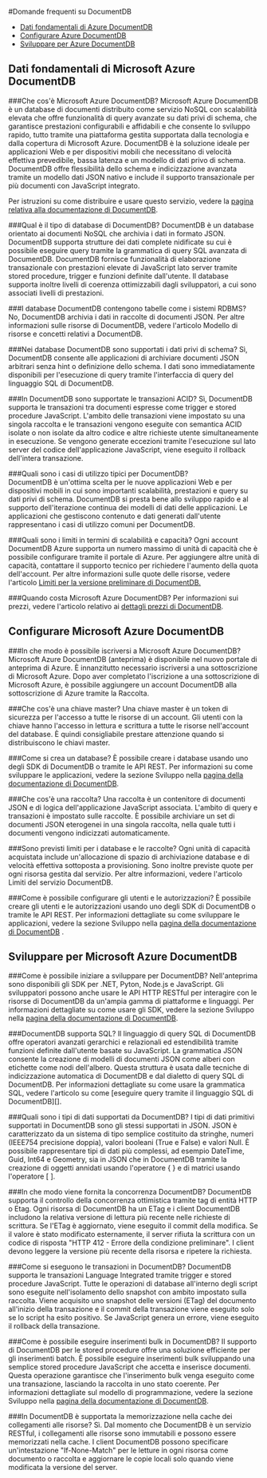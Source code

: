﻿<properties 
	pageTitle="Domande frequenti su DocumentDB | Azure" 
	description="Risposte alle domande frequenti sul servizio database di documenti NoSQL Azure DocumentDB. Informazioni sulle unità di capacità e richiesta e su come eseguire la scalabilità in base alle esigenze dell'applicazione."
	services="documentdb" 
	authors="mimig1" 
	manager="jhubbard" 
	editor="monicar" 
	documentationCenter=""/>

<tags 
	ms.service="documentdb" 
	ms.workload="data-services" 
	ms.tgt_pltfrm="na" 
	ms.devlang="na" 
	ms.topic="article" 
	ms.date="12/22/2014" 
	ms.author="mimig"/>


#Domande frequenti su DocumentDB

- [Dati fondamentali di Azure DocumentDB](#fundamentals)
- [Configurare Azure DocumentDB](#setup)
- [Sviluppare per Azure DocumentDB](#develop)

## <a id="fundamentals"></a> Dati fondamentali di Microsoft Azure DocumentDB

###Che cos'è Microsoft Azure DocumentDB? 
Microsoft Azure DocumentDB è un database di documenti distribuito come servizio NoSQL con scalabilità elevata che offre funzionalità di query avanzate su dati privi di schema, che garantisce prestazioni configurabili e affidabili e che consente lo sviluppo rapido, tutto tramite una piattaforma gestita supportata dalla tecnologia e dalla copertura di Microsoft Azure. DocumentDB è la soluzione ideale per applicazioni Web e per dispositivi mobili che necessitano di velocità effettiva prevedibile, bassa latenza e un modello di dati privo di schema. DocumentDB offre flessibilità dello schema e indicizzazione avanzata tramite un modello dati JSON nativo e include il supporto transazionale per più documenti con JavaScript integrato.  
  
Per istruzioni su come distribuire e usare questo servizio, vedere la [pagina relativa alla documentazione di DocumentDB](http://go.microsoft.com/fwlink/p/?LinkID=402319).

###Qual è il tipo di database di DocumentDB?
DocumentDB è un database orientato ai documenti NoSQL che archivia i dati in formato JSON.  DocumentDB supporta strutture dei dati complete nidificate su cui è possibile eseguire query tramite la grammatica di query SQL avanzata di DocumentDB. DocumentDB fornisce funzionalità di elaborazione transazionale con prestazioni elevate di JavaScript lato server tramite stored procedure, trigger e funzioni definite dall'utente. Il database supporta inoltre livelli di coerenza ottimizzabili dagli sviluppatori, a cui sono associati livelli di prestazioni.
 
###I database DocumentDB contengono tabelle come i sistemi RDBMS?
No, DocumentDB archivia i dati in raccolte di documenti JSON.  Per altre informazioni sulle risorse di DocumentDB, vedere l'articolo Modello di risorse e concetti relativi a DocumentDB. 

###Nei database DocumentDB sono supportati i dati privi di schema?
Sì, DocumentDB consente alle applicazioni di archiviare documenti JSON arbitrari senza hint o definizione dello schema. I dati sono immediatamente disponibili per l'esecuzione di query tramite l'interfaccia di query del linguaggio SQL di DocumentDB.   

###In DocumentDB sono supportate le transazioni ACID?
Sì, DocumentDB supporta le transazioni tra documenti espresse come trigger e stored procedure JavaScript. L'ambito delle transazioni viene impostato su una singola raccolta e le transazioni vengono eseguite con semantica ACID isolate o non isolate da altro codice e altre richieste utente simultaneamente in esecuzione.  Se vengono generate eccezioni tramite l'esecuzione sul lato server del codice dell'applicazione JavaScript, viene eseguito il rollback dell'intera transazione. 

###Quali sono i casi di utilizzo tipici per DocumentDB?  
DocumentDB è un'ottima scelta per le nuove applicazioni Web e per dispositivi mobili in cui sono importanti scalabilità, prestazioni e query su dati privi di schema. DocumentDB si presta bene allo sviluppo rapido e al supporto dell'iterazione continua dei modelli di dati delle applicazioni. Le applicazioni che gestiscono contenuto e dati generati dall'utente rappresentano i casi di utilizzo comuni per DocumentDB.  

###Quali sono i limiti in termini di scalabilità e capacità?
Ogni account DocumentDB Azure supporta un numero massimo di unità di capacità che è possibile configurare tramite il portale di Azure. Per aggiungere altre unità di capacità, contattare il supporto tecnico per richiedere l'aumento della quota dell'account.  Per altre informazioni sulle quote delle risorse, vedere l'articolo [Limiti per la versione preliminare di DocumentDB.](http://azure.microsoft.com/documentation/articles/documentdb-limits/) 


###Quando costa Microsoft Azure DocumentDB?
Per informazioni sui prezzi, vedere l'articolo relativo ai [dettagli prezzi di DocumentDB](http://go.microsoft.com/fwlink/p/?LinkID=402317).

## <a id="setup"></a> Configurare Microsoft Azure DocumentDB

###In che modo è possibile iscriversi a Microsoft Azure DocumentDB?
Microsoft Azure DocumentDB (anteprima) è disponibile nel nuovo portale di anteprima di Azure.  È innanzitutto necessario iscriversi a una sottoscrizione di Microsoft Azure.  Dopo aver completato l'iscrizione a una sottoscrizione di Microsoft Azure, è possibile aggiungere un account DocumentDB alla sottoscrizione di Azure tramite la Raccolta.   

###Che cos'è una chiave master?
Una chiave master è un token di sicurezza per l'accesso a tutte le risorse di un account. Gli utenti con la chiave hanno l'accesso in lettura e scrittura a tutte le risorse nell'account del database. È quindi consigliabile prestare attenzione quando si distribuiscono le chiavi master. 

###Come si crea un database?
È possibile creare i database usando uno degli SDK di DocumentDB o tramite le API REST.  Per informazioni su come sviluppare le applicazioni, vedere la sezione Sviluppo nella [pagina della documentazione di DocumentDB](http://go.microsoft.com/fwlink/p/?LinkID=402319). 

###Che cos'è una raccolta?
Una raccolta è un contenitore di documenti JSON e di logica dell'applicazione JavaScript associata. L'ambito di query e transazioni è impostato sulle raccolte. È possibile archiviare un set di documenti JSON eterogenei in una singola raccolta, nella quale tutti i documenti vengono indicizzati automaticamente.   

###Sono previsti limiti per i database e le raccolte?
Ogni unità di capacità acquistata include un'allocazione di spazio di archiviazione database e di velocità effettiva sottoposta a provisioning. Sono inoltre previste quote per ogni risorsa gestita dal servizio. Per altre informazioni, vedere l'articolo Limiti del servizio DocumentDB.  

###Come è possibile configurare gli utenti e le autorizzazioni?
È possibile creare gli utenti e le autorizzazioni usando uno degli SDK di DocumentDB o tramite le API REST. Per informazioni dettagliate su come sviluppare le applicazioni, vedere la sezione Sviluppo nella [pagina della documentazione di DocumentDB](http://go.microsoft.com/fwlink/p/?LinkID=402319)  .     


## <a id="develop"></a>Sviluppare per Microsoft Azure DocumentDB

###Come è possibile iniziare a sviluppare per DocumentDB?
Nell'anteprima sono disponibili gli SDK per .NET, Pyton, Node.js e JavaScript.  Gli sviluppatori possono anche usare le API HTTP RESTful per interagire con le risorse di DocumentDB da un'ampia gamma di piattaforme e linguaggi. Per informazioni dettagliate su come usare gli SDK, vedere la sezione Sviluppo nella [pagina della documentazione di DocumentDB](http://go.microsoft.com/fwlink/p/?LinkID=402319).

###DocumentDB supporta SQL?
Il linguaggio di query SQL di DocumentDB offre operatori avanzati gerarchici e relazionali ed estendibilità tramite funzioni definite dall'utente basate su JavaScript. La grammatica JSON consente la creazione di modelli di documenti JSON come alberi con etichette come nodi dell'albero. Questa struttura è usata dalle tecniche di indicizzazione automatica di DocumentDB e dal dialetto di query SQL di DocumentDB.  Per informazioni dettagliate su come usare la grammatica SQL, vedere l'articolo su come [eseguire query tramite il linguaggio SQL di DocumentDB][].

###Quali sono i tipi di dati supportati da DocumentDB?
I tipi di dati primitivi supportati in DocumentDB sono gli stessi supportati in JSON. JSON è caratterizzato da un sistema di tipo semplice costituito da stringhe, numeri (IEEE754 precisione doppia), valori booleani (True e False) e valori Null.  È possibile rappresentare tipi di dati più complessi, ad esempio DateTime, Guid, Int64 e Geometry, sia in JSON che in DocumentDB tramite la creazione di oggetti annidati usando l'operatore { } e di matrici usando l'operatore [ ]. 

###In che modo viene fornita la concorrenza DocumentDB?
DocumentDB supporta il controllo della concorrenza ottimistica tramite tag di entità HTTP o Etag. Ogni risorsa di DocumentDB ha un ETag e i client DocumentDB includono la relativa versione di lettura più recente nelle richieste di scrittura. Se l'ETag è aggiornato, viene eseguito il commit della modifica. Se il valore è stato modificato esternamente, il server rifiuta la scrittura con un codice di risposta "HTTP 412 - Errore della condizione preliminare". I client devono leggere la versione più recente della risorsa e ripetere la richiesta. 

###Come si eseguono le transazioni in DocumentDB?
DocumentDB supporta le transazioni Language Integrated tramite trigger e stored procedure JavaScript. Tutte le operazioni di database all'interno degli script sono eseguite nell'isolamento dello snapshot con ambito impostato sulla raccolta. Viene acquisito uno snapshot delle versioni (ETag) del documento all'inizio della transazione e il commit della transazione viene eseguito solo se lo script ha esito positivo. Se JavaScript genera un errore, viene eseguito il rollback della transazione.

###Come è possibile eseguire inserimenti bulk in DocumentDB? 
Il supporto di DocumentDB per le stored procedure offre una soluzione efficiente per gli inserimenti batch. È possibile eseguire inserimenti bulk sviluppando una semplice stored procedure JavaScript che accetta e inserisce documenti. Questa operazione garantisce che l'inserimento bulk venga eseguito come una transazione, lasciando la raccolta in uno stato coerente. Per informazioni dettagliate sul modello di programmazione, vedere la sezione Sviluppo nella [pagina della documentazione di DocumentDB](http://go.microsoft.com/fwlink/p/?LinkID=402319).

###In DocumentDB è supportata la memorizzazione nella cache dei collegamenti alle risorse?
Sì. Dal momento che DocumentDB è un servizio RESTful, i collegamenti alle risorse sono immutabili e possono essere memorizzati nella cache. I client DocumentDB possono specificare un'intestazione "If-None-Match" per le letture in ogni risorsa come documento o raccolta e aggiornare le copie locali solo quando viene modificata la versione del server. 




[portale di anteprima]: https://portal.azure.com
[query]: ../documentdb-sql-query/

<!--HONumber=46--> 
